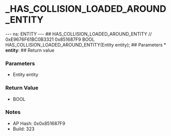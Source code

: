 # _HAS_COLLISION_LOADED_AROUND_ENTITY

--- ns: ENTITY --- ## HAS_COLLISION_LOADED_AROUND_ENTITY  // 0xE9676F61BC0B3321 0x851687F9 BOOL HAS_COLLISION_LOADED_AROUND_ENTITY(Entity entity);   ## Parameters * **entity**:  ## Return value

### Parameters
* Entity entity

### Return Value
* BOOL

### Notes
* AP Hash: 0x0x851687F9
* Build: 323

